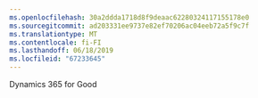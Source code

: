 ```yaml
---
ms.openlocfilehash: 30a2ddda1718d8f9deaac62280324117155178e0
ms.sourcegitcommit: ad203331ee9737e82ef70206ac04eeb72a5f9c7f
ms.translationtype: MT
ms.contentlocale: fi-FI
ms.lasthandoff: 06/18/2019
ms.locfileid: "67233645"
---
```

Dynamics 365 for Good